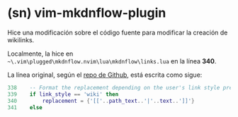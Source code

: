 # (sn) vim-mkdnflow-plugin
Hice una modificación sobre el código fuente para modificar la creación de wikilinks.

Localmente, la hice en `~\.vim\plugged\mkdnflow.nvim\lua\mkdnflow\links.lua` en la línea **340**.

La línea original, según el [repo de Github](https://github.com/jakewvincent/mkdnflow.nvim/blob/main/lua/mkdnflow/links.lua), está escrita como sigue:

```lua
338    -- Format the replacement depending on the user's link style preference
339    if link_style == 'wiki' then
340        replacement = {'[['..path_text..'|'..text..']]'}
341    else
```



